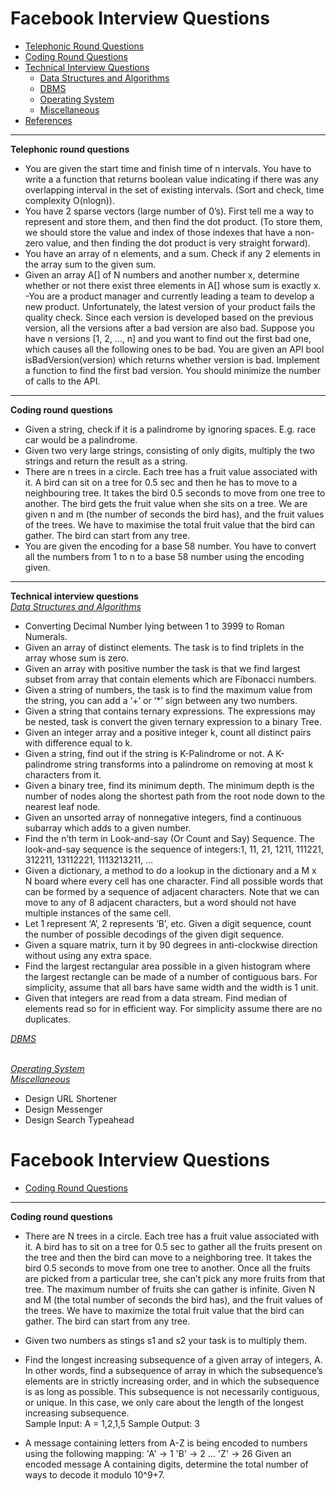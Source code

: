 # Facebook Interview Questions
* [Telephonic Round Questions](#telephonic)
* [Coding Round Questions](#coding)
* [Technical Interview Questions](#tech)
   * [Data Structures and Algorithms](#dsalg)
   * [DBMS](#dbms)
   * [Operating System](#os)
   * [Miscellaneous](#misc)
* [References](#ref)
____
<b name="telephonic">Telephonic round questions</b><br/>

- You are given the start time and finish time of n intervals. You have to write a a function that returns boolean value indicating if there was any overlapping interval in the set of existing intervals. (Sort and check, time complexity O(nlogn)).
- You have 2 sparse vectors (large number of 0’s). First tell me a way to represent and store them, and then find the dot product.
(To store them, we should store the value and index of those indexes that have a non-zero value, and then finding the dot product is very straight forward).
- You have an array of n elements, and a sum. Check if any 2 elements in the array sum to the given sum.
- Given an array A[] of N numbers and another number x, determine whether or not there exist three elements in A[] whose sum is exactly x.
-You are a product manager and currently leading a team to develop a new product. Unfortunately, the latest version of your product fails the quality check. Since each version is developed based on the previous version, all the versions after a bad version are also bad. Suppose you have n versions [1, 2, ..., n] and you want to find out the first bad one, which causes all the following ones to be bad. You are given an API bool isBadVersion(version) which returns whether version is bad. Implement a function to find the first bad version. You should minimize the number of calls to the API.

----
<b name="coding">Coding round questions</b><br/>

- Given a string, check if it is a palindrome by ignoring spaces. E.g. race car would be a palindrome.
- Given two very large strings, consisting of only digits, multiply the two strings and return the result as a string.
- There are n trees in a circle. Each tree has a fruit value associated with it. A bird can sit on a tree for 0.5 sec and then he has to move to a neighbouring tree. It takes the bird 0.5 seconds to move from one tree to another. The bird gets the fruit value when she sits on a tree. We are given n and m (the number of seconds the bird has), and the fruit values of the trees. We have to maximise the total fruit value that the bird can gather. The bird can start from any tree.
- You are given the encoding for a base 58 number. You have to convert all the numbers from 1 to n to a base 58 number using the encoding given.


----


<b name="tech">Technical interview questions</b><br/>
<i><u name="dsalg">Data Structures and Algorithms</u></i>

- Converting Decimal Number lying between 1 to 3999 to Roman Numerals.
- Given an array of distinct elements. The task is to find triplets in the array whose sum is zero.
- Given an array with positive number the task is that we find largest subset from array that contain elements which are Fibonacci numbers.
- Given a string of numbers, the task is to find the maximum value from the string, you can add a ‘+’ or ‘*’ sign between any two numbers.
- Given a string that contains ternary expressions. The expressions may be nested, task is convert the given ternary expression to a binary Tree.
- Given an integer array and a positive integer k, count all distinct pairs with difference equal to k. 
- Given a string, find out if the string is K-Palindrome or not. A K-palindrome string transforms into a palindrome on removing at most k characters from it.
- Given a binary tree, find its minimum depth. The minimum depth is the number of nodes along the shortest path from the root node down to the nearest leaf node.
- Given an unsorted array of nonnegative integers, find a continuous subarray which adds to a given number.
- Find the n’th term in Look-and-say (Or Count and Say) Sequence. The look-and-say sequence is the sequence of integers:1, 11, 21, 1211, 111221, 312211, 13112221, 1113213211, …
- Given a dictionary, a method to do a lookup in the dictionary and a M x N board where every cell has one character. Find all possible words that can be formed by a sequence of adjacent characters. Note that we can move to any of 8 adjacent characters, but a word should not have multiple instances of the same cell.
- Let 1 represent ‘A’, 2 represents ‘B’, etc. Given a digit sequence, count the number of possible decodings of the given digit sequence.
- Given a square matrix, turn it by 90 degrees in anti-clockwise direction without using any extra space.
- Find the largest rectangular area possible in a given histogram where the largest rectangle can be made of a number of contiguous bars. For simplicity, assume that all bars have same width and the width is 1 unit.
- Given that integers are read from a data stream. Find median of elements read so for in efficient way. For simplicity assume there are no duplicates. 

<i><u name="dbms">DBMS</u></i>

<br/>
<i><u name="os">Operating System</u></i>

<br/>
<i><u name="misc">Miscellaneous</u></i>

- Design URL Shortener
- Design Messenger
- Design Search Typeahead











# Facebook Interview Questions
* [Coding Round Questions](#coding)
____
<b name="coding">Coding round questions</b><br/>

- There are N trees in a circle. Each tree has a fruit value associated with it. A bird has to sit on a tree for 0.5 sec to gather all the fruits present on the tree and then the   bird can move to a neighboring tree. It takes the bird 0.5 seconds to move from one tree to another. Once all the fruits are picked from a particular tree, she can’t pick any     more fruits from that tree. The maximum number of fruits she can gather is infinite.
  Given N and M (the total number of seconds the bird has), and the fruit values of the trees. We have to maximize the total fruit value that the bird can gather. The bird can       start from any tree.<br>
  
- Given two numbers as stings s1 and s2 your task is to multiply them.<br>

- Find the longest increasing subsequence of a given array of integers, A.
  In other words, find a subsequence of array in which the subsequence’s elements are in strictly increasing order, and in which the subsequence is as long as possible.
  This subsequence is not necessarily contiguous, or unique.
  In this case, we only care about the length of the longest increasing subsequence.<br>
    Sample Input:  A = 1,2,1,5
    Sample Output: 3<br>
  

- A message containing letters from A-Z is being encoded to numbers using the following mapping:
  'A' -> 1
  'B' -> 2
   ...
  'Z' -> 26
  Given an encoded message A containing digits, determine the total number of ways to decode it modulo 10^9+7.<br>
  
